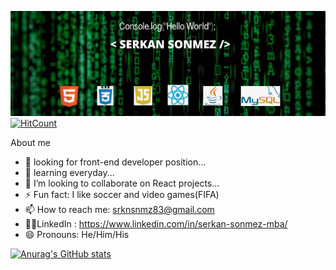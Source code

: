 ![Software Engineer](https://github.com/serkansonmez06/serkansonmez06/blob/main/Add%20a%20heading%20(1).png)
[![HitCount](http://hits.dwyl.com/serkansonmez06/serkansonmez06.svg)](http://hits.dwyl.com/serkansonmez06/serkansonmez06)

About me

- 🔭 looking for front-end developer position...
- 🌱 learning everyday...
- 👯 I’m looking to collaborate on React projects...
- ⚡ Fun fact: I like soccer and video games(FIFA)
- 📫 How to reach me: srknsnmz83@gmail.com
- 💁🏾‍LinkedIn : https://www.linkedin.com/in/serkan-sonmez-mba/
- 😄 Pronouns: He/Him/His

[![Anurag's GitHub stats](https://github-readme-stats.vercel.app/api?username=serkansonmez06)](https://github.com/serkansonmez06/github-readme-stats)
